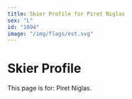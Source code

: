 ```yaml
---
title: Skier Profile for Piret Niglas
sex: "L"
id: "1094"
image: "/img/flags/est.svg" 
---
```


# Skier Profile

This page is for: Piret Niglas.
    